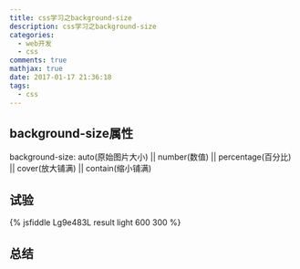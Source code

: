 ```yaml
---
title: css学习之background-size
description: css学习之background-size
categories:
  - web开发
  - css
comments: true
mathjax: true
date: 2017-01-17 21:36:18
tags:
  - css
---
```


## background-size属性

background-size: auto(原始图片大小) || number(数值) || percentage(百分比) || cover(放大铺满) || contain(缩小铺满)

## 试验

{% jsfiddle Lg9e483L result light 600 300 %}

## 总结

